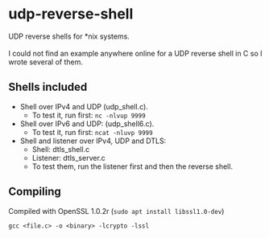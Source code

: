 # udp-reverse-shell
UDP reverse shells for *nix systems.\
\
I could not find an example anywhere online for a UDP reverse shell in C so I wrote several of them.

## Shells included ##
* Shell over IPv4 and UDP (udp_shell.c).
  - To test it, run first: `nc -nlvup 9999`
* Shell over IPv6 and UDP: (udp_shell6.c).
   - To test it, run first: `ncat -nluvp 9999`
* Shell and listener over IPv4, UDP and DTLS:
  - Shell: dtls_shell.c
  - Listener: dtls_server.c
  - To test them, run the listener first and then the reverse shell.

## Compiling ##
Compiled with OpenSSL 1.0.2r (`sudo apt install libssl1.0-dev`)

`gcc <file.c> -o <binary> -lcrypto -lssl`
